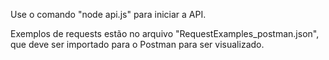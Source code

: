 Use o comando "node api.js" para iniciar a API.

Exemplos de requests estão no arquivo "RequestExamples_postman.json", que deve ser importado para o Postman para ser visualizado.
